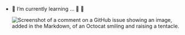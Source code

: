 - 🌱 I’m currently learning ... :t-rex: :new_moon_with_face:
  
    ![Screenshot of a comment on a GitHub issue showing an image, added in the Markdown, of an Octocat smiling and raising a tentacle.](https://wiki.koumakan.jp/images/aocf/a/a7/Tenshic5a.gif)
 


<!---
Ichkko/Ichkko is a ✨ special ✨ repository because its `README.md` (this file) appears on your GitHub profile.
You can click the Preview link to take a look at your changes.
--->

